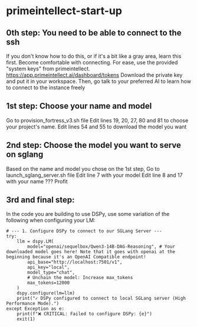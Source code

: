 # primeintellect-start-up

## 0th step: You need to be able to connect to the ssh
If you don't know how to do this, or if it's a bit like a gray area, learn this first. Become comfortable with connecting.
For ease, use the provided "system keys" from primeintellect. https://app.primeintellect.ai/dashboard/tokens
Download the private key and put it in your workspace. Then, go talk to your preferred AI to learn how to connect to the instance freely

## 1st step: Choose your name and model

Go to provision_fortress_v3.sh file 
Edit lines 19, 20, 27, 80 and 81 to choose your project's name.
Edit lines 54 and 55 to download the model you want

## 2nd step: Choose the model you want to serve on sglang

Based on the name and model you chose on the 1st step,
Go to launch_sglang_server.sh file
Edit line 7 with your model
Edit line 8 and 17 with your name
???
Profit

## 3rd and final step:

In the code you are building to use DSPy, use some variation of the following when configuring your LM:
```
# --- 1. Configure DSPy to connect to our SGLang Server ---
try:
    llm = dspy.LM(
        model="openai/sequelbox/Qwen3-14B-DAG-Reasoning", # Your downloaded model goes here! Note that it goes with openai at the beginning because it's an OpenAI Compatible endpoint!
        api_base="http://localhost:7501/v1",
        api_key="local",
        model_type="chat",
        # Unchain the model: Increase max_tokens
        max_tokens=12000
    )
    dspy.configure(lm=llm)
    print("✓ DSPy configured to connect to local SGLang server (High Performance Mode).")
except Exception as e:
    print(f"❌ CRITICAL: Failed to configure DSPy: {e}")
    exit(1)
```





